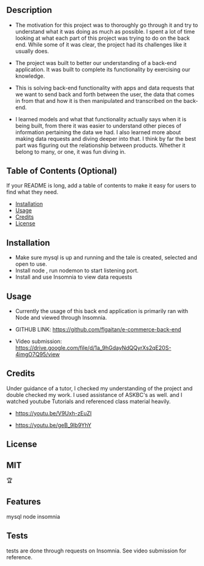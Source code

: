 # <E-Commerce Back End>
## Description

- The motivation for this project was to thoroughly go through it and try to understand what it was doing as much as possible. I spent a lot of time looking at what each part of this project was trying to do on the back end. While some of it was clear, the project had its challenges like it usually does.

- The project was built to better our understanding of a back-end application. It was built to complete its functionality by exercising our knowledge.

- This is solving back-end functionality with apps and data requests that we want to send back and forth between the user, the data that comes in from that and how it is then manipulated and transcribed on the back-end. 

- I learned models and what that functionality actually says when it is being built, from there it was easier to understand other pieces of information pertaining the data we had. I also learned more about making data requests and diving deeper into that. I think by far the best part was figuring out the relationship between products. Whether it belong to many, or one, it was fun diving in.

## Table of Contents (Optional)

If your README is long, add a table of contents to make it easy for users to find what they need.

- [Installation](#installation)
- [Usage](#usage)
- [Credits](#credits)
- [License](#license)

## Installation
- Make sure mysql is up and running and the tale is created, selected and open to use.
- Install node , run nodemon to start listening port.
- Install and use Insomnia to view data requests 


## Usage
- Currently the usage of this back end application is primarily ran with Node and viewed through Insomnia.

- GITHUB LINK: 
https://github.com/flgaitan/e-commerce-back-end


- Video submission: https://drive.google.com/file/d/1a_9hGdayNdQQyrXs2qE20S-4imgO7Q95/view

## Credits

Under guidance of a tutor, I checked my understanding of the project and double checked my work.
I used assistance of ASKBC's as well.
and I watched youtube Tutorials and referenced class material heavily.

- https://youtu.be/V9Uxh-zEuZI

- https://youtu.be/geB_9Ib9YhY 

## License

MIT
---

🏆

## Features
mysql 
node
insomnia

## Tests
tests are done through requests on Insomnia. See video submission for reference.


